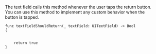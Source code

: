 
The text field calls this method whenever the user taps the return button. You can use this method to implement any custom behavior when the button is tapped.

  
```
func textFieldShouldReturn(_ textField: UITextField) -> Bool
{


	return true
}
```